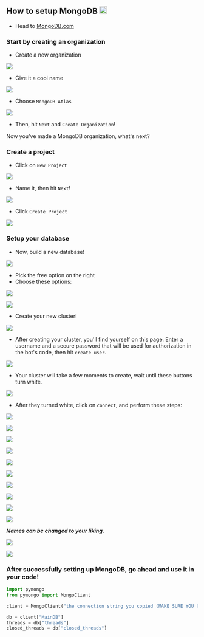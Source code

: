 ## How to setup MongoDB <img src="https://github.com/mongodb-js/leaf/blob/master/mongodb-leaf.svg" height="20" width="20">
- Head to [MongoDB.com](https://cloud.mongodb.com/v2#/preferences/organizations)
### Start by creating an organization
- Create a new organization

![](https://capy-cdn.xyz/KbvyC0q5B0On.png)

- Give it a cool name

![](https://capy-cdn.xyz/T1ohKBQA8HhJ.png)

- Choose `MongoDB Atlas`

![](https://capy-cdn.xyz/pWcsnR2HYAEH.png)

- Then, hit `Next` and `Create Organization`!

Now you've made a MongoDB organization, what's next?

### Create a project
- Click on `New Project`

![](https://capy-cdn.xyz/ePfajTWumRPy.png)

- Name it, then hit `Next`!

![](https://capy-cdn.xyz/XcVlHlun1hZ9.png)

- Click `Create Project`

![](https://capy-cdn.xyz/MCnlBZsYK9BE.png)

### Setup your database
- Now, build a new database!

![](https://capy-cdn.xyz/EZsjzJ4tm6E8.png)

- Pick the free option on the right
- Choose these options:

![](https://capy-cdn.xyz/sxRoWWfwppvO.png)

![](https://capy-cdn.xyz/67bUQKcxYh9c.png)

- Create your new cluster!

![](https://capy-cdn.xyz/HuLpAk3NjDgJ.png)

- After creating your cluster, you'll find yourself on this page. Enter a username and a secure password that will be used for authorization in the bot's code, then hit `create user`.

![](https://capy-cdn.xyz/YjKnIcPIszja.png)

- Your cluster will take a few moments to create, wait until these buttons turn white.

![](https://capy-cdn.xyz/pHhehjxc2b1N.png)

- After they turned white, click on `connect`, and perform these steps:

![](https://capy-cdn.xyz/UmCtH39AJ0mz.png)

![](https://capy-cdn.xyz/dEirY25B4UYD.png)

![](https://capy-cdn.xyz/gX7kZZ3bfoEP.png)

![](https://capy-cdn.xyz/4AFBD5eqijqo.png)

![](https://capy-cdn.xyz/81GPo5Rgsm23.png)

![](https://capy-cdn.xyz/aIbvjbCZGXTF.png)

![](https://capy-cdn.xyz/siIgU0Bz9hb7.png)

![](https://capy-cdn.xyz/IemvMHZsJFho.png)

![](https://capy-cdn.xyz/s2UpEBUvuMsv.png)

![](https://capy-cdn.xyz/rMJJoHuMqdGA.png)

***Names can be changed to your liking.***

![](https://capy-cdn.xyz/5f1zRwcJR6ed.png)

![](https://capy-cdn.xyz/Dagdlg3pfyQ4.png)

### After successfully setting up MongoDB, go ahead and use it in your code!

```py
import pymongo
from pymongo import MongoClient

client = MongoClient("the connection string you copied (MAKE SURE YOU CHANGE <PASSWORD> WITH YOUR USER'S PASSWORD!)")

db = client["MainDB"]
threads = db["threads"]
closed_threads = db["closed_threads"]
```
